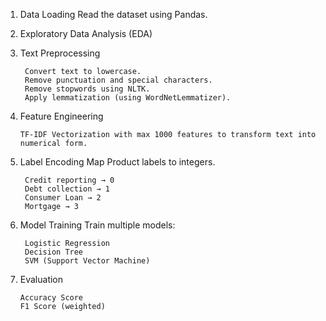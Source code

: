 1. Data Loading
Read the dataset using Pandas.

2. Exploratory Data Analysis (EDA)

   
3. Text Preprocessing

        Convert text to lowercase.
        Remove punctuation and special characters.
        Remove stopwords using NLTK.
        Apply lemmatization (using WordNetLemmatizer).

4. Feature Engineering

       TF-IDF Vectorization with max 1000 features to transform text into numerical form.

5. Label Encoding
Map Product labels to integers.

        Credit reporting → 0
        Debt collection → 1
        Consumer Loan → 2
        Mortgage → 3

6. Model Training
Train multiple models:

        Logistic Regression
        Decision Tree
        SVM (Support Vector Machine)

7. Evaluation

       Accuracy Score
       F1 Score (weighted)
